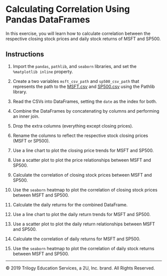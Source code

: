 # Calculating Correlation Using Pandas DataFrames

In this exercise, you will learn how to calculate correlation between the respective closing stock prices and daily stock returns of MSFT and SP500.

## Instructions

1. Import the `pandas`, `pathlib`, and `seaborn` libraries, and set the `%matplotlib inline` property.

2. Create a two variables `msft_csv_path` and `sp500_csv_path` that represents the path to the [MSFT.csv](Resources/MSFT.csv) and [SP500.csv](Resources/SP500.csv) using the Pathlib library.

3. Read the CSVs into DataFrames, setting the `date` as the index for both.


4. Combine the DataFrames by concatenating by columns and performing an inner join.

5. Drop the extra columns (everything except closing prices).

6. Rename the columns to reflect the respective stock closing prices (MSFT or SP500).

7. Use a line chart to plot the closing price trends for MSFT and SP500.

8. Use a scatter plot to plot the price relationships between MSFT and SP500.

9. Calculate the correlation of closing stock prices between MSFT and SP500.

10. Use the `seaborn` heatmap to plot the correlation of closing stock prices between MSFT and SP500.

11. Calculate the daily returns for the combined DataFrame.

12. Use a line chart to plot the daily return trends for MSFT and SP500.

13. Use a scatter plot to plot the daily return relationships between MSFT and SP500.

14. Calculate the correlation of daily returns for MSFT and SP500.

15. Use the `seaborn` heatmap to plot the correlation of daily stock returns between MSFT and SP500.

---

© 2019 Trilogy Education Services, a 2U, Inc. brand. All Rights Reserved.
